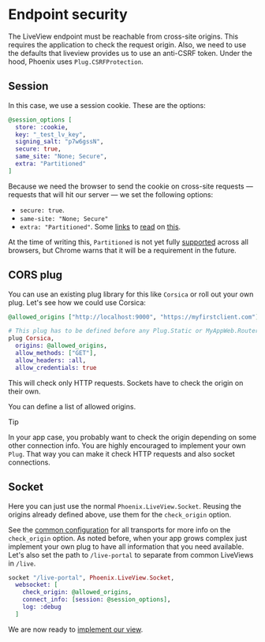# Endpoint security

The LiveView endpoint must be reachable from cross-site origins. This requires the application to check the request
origin. Also, we need to use the defaults that liveview provides us to use an anti-CSRF token. Under the hood, Phoenix
uses `Plug.CSRFProtection`.

## Session

In this case, we use a session cookie. These are the options:

```elixir
@session_options [
  store: :cookie,
  key: "_test_lv_key",
  signing_salt: "p7w6gssN",
  secure: true,
  same_site: "None; Secure",
  extra: "Partitioned"
]
```

Because we need the browser to send the cookie on cross-site requests — requests that will hit our server — we set the
following options: 

- `secure: true`. 
- `same-site: "None; Secure"`
- `extra: "Partitioned"`. Some [links][1] to [read][2] on [this][3].

At the time of writing this, `Partitioned` is not yet fully [supported][4] across all browsers, but Chrome warns that it will
be a requirement in the future.

## CORS plug

You can use an existing plug library for this like `Corsica` or roll out your own plug. Let's see how we could use Corsica:

```elixir
@allowed_origins ["http://localhost:9000", "https://myfirstclient.com"]

# This plug has to be defined before any Plug.Static or MyAppWeb.Router
plug Corsica, 
  origins: @allowed_origins,
  allow_methods: ["GET"],
  allow_headers: :all,
  allow_credentials: true
```

This will check only HTTP requests. Sockets have to check the origin on their own.

You can define a list of allowed origins. 

> [!TIP]
>
> In your app case, you probably want to check the origin depending on some other connection info. You are highly
> encouraged to implement your own `Plug`. That way you can make it check HTTP requests and also socket connections.   

## Socket

Here you can just use the normal `Phoenix.LiveView.Socket`. Reusing the origins already defined above, use them for the 
`check_origin` option.

See the [common configuration][5] for all transports for more info on the `check_origin` option. As noted before, when
your app grows complex just implement your own plug to have all information that you need available. Let's also set the
path to `/live-portal` to separate from common LiveViews in `/live`.

```elixir
socket "/live-portal", Phoenix.LiveView.Socket,
  websocket: [
    check_origin: @allowed_origins,
    connect_info: [session: @session_options],
    log: :debug
  ]
```

We are now ready to [implement our view](view.md).


[1]: https://developer.mozilla.org/en-US/docs/Web/HTTP/Headers/Set-Cookie#partitioned
[2]: https://developer.mozilla.org/en-US/docs/Web/Privacy/Privacy_sandbox/Partitioned_cookies
[3]: https://developers.google.com/privacy-sandbox/cookies/chips
[4]: https://developer.mozilla.org/en-US/docs/Web/Privacy/Privacy_sandbox/Partitioned_cookies#browser_compatibility
[5]: https://hexdocs.pm/phoenix/Phoenix.Endpoint.html#socket/3-common-configuration
